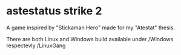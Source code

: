 # astestatus strike 2

A game inspired by "Stickaman Hero" made for my "Atestat" thesis.

There are both Linux and Windows build available under /Windows respectevly /LinuxGang
